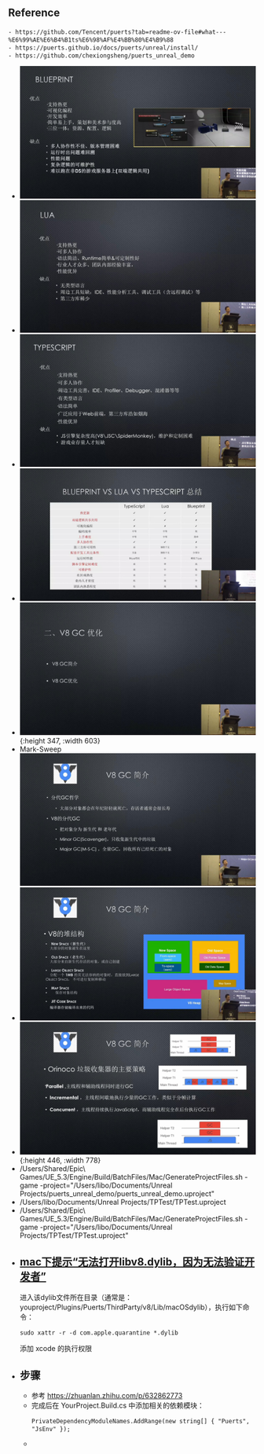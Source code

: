 ## Reference
	- https://github.com/Tencent/puerts?tab=readme-ov-file#what---%E6%99%AE%E6%B4%B1ts%E6%98%AF%E4%BB%80%E4%B9%88
	- https://puerts.github.io/docs/puerts/unreal/install/
	- https://github.com/chexiongsheng/puerts_unreal_demo
- ![image.png](../assets/image_1716189232790_0.png)
- ![image.png](../assets/image_1716189364527_0.png)
- ![image.png](../assets/image_1716189474554_0.png)
- ![image.png](../assets/image_1716189805660_0.png)
- ![image.png](../assets/image_1716189945325_0.png){:height 347, :width 603}
- Mark-Sweep
  ![image.png](../assets/image_1716190000214_0.png)
- ![image.png](../assets/image_1716191561093_0.png)
- ![image.png](../assets/image_1716191725847_0.png){:height 446, :width 778}
- /Users/Shared/Epic\ Games/UE_5.3/Engine/Build/BatchFiles/Mac/GenerateProjectFiles.sh -game -project="/Users/libo/Documents/Unreal Projects/puerts_unreal_demo/puerts_unreal_demo.uproject"
- /Users/libo/Documents/Unreal Projects/TPTest/TPTest.uproject
- /Users/Shared/Epic\ Games/UE_5.3/Engine/Build/BatchFiles/Mac/GenerateProjectFiles.sh -game -project="/Users/libo/Documents/Unreal Projects/TPTest/TPTest.uproject"
- ## [mac下提示“无法打开libv8.dylib，因为无法验证开发者”](https://github.com/Tencent/puerts/blob/master/doc/unreal/zhcn/faq.md#mac%E4%B8%8B%E6%8F%90%E7%A4%BA%E6%97%A0%E6%B3%95%E6%89%93%E5%BC%80libv8dylib%E5%9B%A0%E4%B8%BA%E6%97%A0%E6%B3%95%E9%AA%8C%E8%AF%81%E5%BC%80%E5%8F%91%E8%80%85)
  进入该dylib文件所在目录（通常是：youproject/Plugins/Puerts/ThirdParty/v8/Lib/macOSdylib），执行如下命令：
  ```
  sudo xattr -r -d com.apple.quarantine *.dylib
  ```
  添加 xcode 的执行权限
- ## 步骤
	- 参考 https://zhuanlan.zhihu.com/p/632862773
	- 完成后在 YourProject.Build.cs 中添加相关的依赖模块：
	  ```
	  PrivateDependencyModuleNames.AddRange(new string[] { "Puerts", "JsEnv" });
	  ```
	-